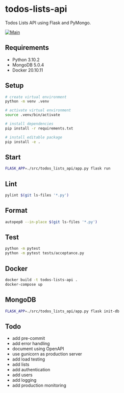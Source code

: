 # todos-lists-api

Todos Lists API using Flask and PyMongo.

[![Main](https://github.com/rodrigo-garcia-leon/todos-lists-api/actions/workflows/main.yml/badge.svg)](https://github.com/rodrigo-garcia-leon/todos-lists-api/actions/workflows/main.yml)

## Requirements

- Python 3.10.2
- MongoDB 5.0.4
- Docker 20.10.11

## Setup

```sh
# create virtual environment
python -m venv .venv

# activate virtual environment
source .venv/bin/activate

# install dependencies
pip install -r requirements.txt

# install editable package
pip install -e .
```

## Start

```sh
FLASK_APP=./src/todos_lists_api/app.py flask run
```

## Lint

```sh
pylint $(git ls-files '*.py')
```

## Format

```sh
autopep8 --in-place $(git ls-files '*.py')
```

## Test

```sh
python -m pytest
python -m pytest tests/acceptance.py
```

## Docker

```sh
docker build -t todos-lists-api .
docker-compose up
```

## MongoDB

```sh
FLASK_APP=./src/todos_lists_api/app.py flask init-db
```

## Todo

- add pre-commit
- add error handling
- document using OpenAPI
- use gunicorn as production server
- add load testing
- add lists
- add authentication
- add users
- add logging
- add production monitoring
